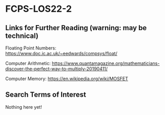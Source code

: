 # FCPS-LOS22-2

## Links for Further Reading (warning: may be technical)

Floating Point Numbers: https://www.doc.ic.ac.uk/~eedwards/compsys/float/

Computer Arithmetic:
https://www.quantamagazine.org/mathematicians-discover-the-perfect-way-to-multiply-20190411/

Computer Memory:
https://en.wikipedia.org/wiki/MOSFET

## Search Terms of Interest
Nothing here yet!
